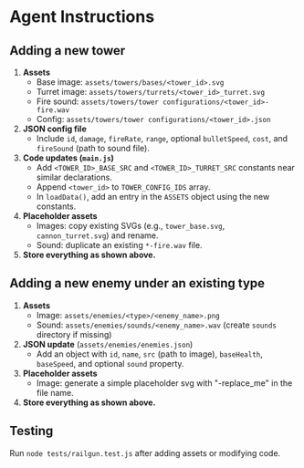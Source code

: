 # Agent Instructions

## Adding a new tower
1. **Assets**
   - Base image: `assets/towers/bases/<tower_id>.svg`
   - Turret image: `assets/towers/turrets/<tower_id>_turret.svg`
   - Fire sound: `assets/towers/tower configurations/<tower_id>-fire.wav`
   - Config: `assets/towers/tower configurations/<tower_id>.json`
2. **JSON config file**
   - Include `id`, `damage`, `fireRate`, `range`, optional `bulletSpeed`, `cost`, and `fireSound` (path to sound file).
3. **Code updates (`main.js`)**
   - Add `<TOWER_ID>_BASE_SRC` and `<TOWER_ID>_TURRET_SRC` constants near similar declarations.
   - Append `<tower_id>` to `TOWER_CONFIG_IDS` array.
   - In `loadData()`, add an entry in the `ASSETS` object using the new constants.
4. **Placeholder assets**
   - Images: copy existing SVGs (e.g., `tower_base.svg`, `cannon_turret.svg`) and rename.
   - Sound: duplicate an existing `*-fire.wav` file.
5. **Store everything as shown above.**

## Adding a new enemy under an existing type
1. **Assets**
   - Image: `assets/enemies/<type>/<enemy_name>.png`
   - Sound: `assets/enemies/sounds/<enemy_name>.wav` (create `sounds` directory if missing)
2. **JSON update** (`assets/enemies/enemies.json`)
   - Add an object with `id`, `name`, `src` (path to image), `baseHealth`, `baseSpeed`, and optional `sound` property.
3. **Placeholder assets**
   - Image: generate a simple placeholder svg with "-replace_me" in the file name.
4. **Store everything as shown above.**

## Testing
Run `node tests/railgun.test.js` after adding assets or modifying code.
